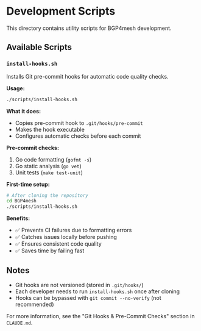 # Development Scripts

This directory contains utility scripts for BGP4mesh development.

## Available Scripts

### `install-hooks.sh`

Installs Git pre-commit hooks for automatic code quality checks.

**Usage:**
```bash
./scripts/install-hooks.sh
```

**What it does:**
- Copies pre-commit hook to `.git/hooks/pre-commit`
- Makes the hook executable
- Configures automatic checks before each commit

**Pre-commit checks:**
1. Go code formatting (`gofmt -s`)
2. Go static analysis (`go vet`)
3. Unit tests (`make test-unit`)

**First-time setup:**
```bash
# After cloning the repository
cd BGP4mesh
./scripts/install-hooks.sh
```

**Benefits:**
- ✅ Prevents CI failures due to formatting errors
- ✅ Catches issues locally before pushing
- ✅ Ensures consistent code quality
- ✅ Saves time by failing fast

## Notes

- Git hooks are not versioned (stored in `.git/hooks/`)
- Each developer needs to run `install-hooks.sh` once after cloning
- Hooks can be bypassed with `git commit --no-verify` (not recommended)

For more information, see the "Git Hooks & Pre-Commit Checks" section in `CLAUDE.md`.
